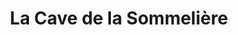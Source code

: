 ---
title: "La Cave de la Sommelière"
url: /pont-saint-esprit/la-cave-de-la-sommeliere/
shop: alcool
---